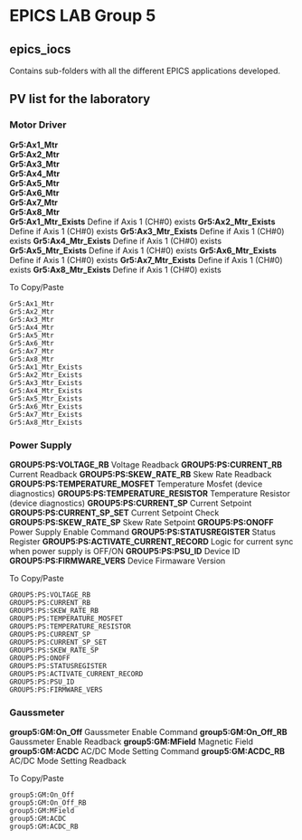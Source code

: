 # EPICS LAB Group 5

## epics_iocs
Contains sub-folders with all the different EPICS applications developed.

## PV list for the laboratory


### Motor Driver

**Gr5:Ax1_Mtr**             
**Gr5:Ax2_Mtr**             
**Gr5:Ax3_Mtr**             
**Gr5:Ax4_Mtr**             
**Gr5:Ax5_Mtr**             
**Gr5:Ax6_Mtr**             
**Gr5:Ax7_Mtr**             
**Gr5:Ax8_Mtr**             
**Gr5:Ax1_Mtr_Exists**      Define if Axis 1 (CH#0) exists
**Gr5:Ax2_Mtr_Exists**      Define if Axis 1 (CH#0) exists
**Gr5:Ax3_Mtr_Exists**      Define if Axis 1 (CH#0) exists
**Gr5:Ax4_Mtr_Exists**      Define if Axis 1 (CH#0) exists
**Gr5:Ax5_Mtr_Exists**      Define if Axis 1 (CH#0) exists
**Gr5:Ax6_Mtr_Exists**      Define if Axis 1 (CH#0) exists
**Gr5:Ax7_Mtr_Exists**      Define if Axis 1 (CH#0) exists
**Gr5:Ax8_Mtr_Exists**      Define if Axis 1 (CH#0) exists


To Copy/Paste

    Gr5:Ax1_Mtr             
    Gr5:Ax2_Mtr             
    Gr5:Ax3_Mtr             
    Gr5:Ax4_Mtr             
    Gr5:Ax5_Mtr             
    Gr5:Ax6_Mtr             
    Gr5:Ax7_Mtr             
    Gr5:Ax8_Mtr             
    Gr5:Ax1_Mtr_Exists      
    Gr5:Ax2_Mtr_Exists      
    Gr5:Ax3_Mtr_Exists      
    Gr5:Ax4_Mtr_Exists      
    Gr5:Ax5_Mtr_Exists      
    Gr5:Ax6_Mtr_Exists      
    Gr5:Ax7_Mtr_Exists      
    Gr5:Ax8_Mtr_Exists      



### Power Supply

**GROUP5:PS:VOLTAGE_RB**                Voltage Readback
**GROUP5:PS:CURRENT_RB**                Current Readback
**GROUP5:PS:SKEW_RATE_RB**              Skew Rate Readback 
**GROUP5:PS:TEMPERATURE_MOSFET**        Temperature Mosfet (device diagnostics)
**GROUP5:PS:TEMPERATURE_RESISTOR**      Temperature Resistor (device diagnostics)
**GROUP5:PS:CURRENT_SP**                Current Setpoint
**GROUP5:PS:CURRENT_SP_SET**            Current Setpoint Check
**GROUP5:PS:SKEW_RATE_SP**              Skew Rate Setpoint
**GROUP5:PS:ONOFF**                     Power Supply Enable Command
**GROUP5:PS:STATUSREGISTER**            Status Register 
**GROUP5:PS:ACTIVATE_CURRENT_RECORD**   Logic for current sync when power supply is OFF/ON 
**GROUP5:PS:PSU_ID**                    Device ID
**GROUP5:PS:FIRMWARE_VERS**             Device Firmaware Version


To Copy/Paste

    GROUP5:PS:VOLTAGE_RB                
    GROUP5:PS:CURRENT_RB                
    GROUP5:PS:SKEW_RATE_RB               
    GROUP5:PS:TEMPERATURE_MOSFET        
    GROUP5:PS:TEMPERATURE_RESISTOR      
    GROUP5:PS:CURRENT_SP                
    GROUP5:PS:CURRENT_SP_SET            
    GROUP5:PS:SKEW_RATE_SP              
    GROUP5:PS:ONOFF                     
    GROUP5:PS:STATUSREGISTER            
    GROUP5:PS:ACTIVATE_CURRENT_RECORD   
    GROUP5:PS:PSU_ID                    
    GROUP5:PS:FIRMWARE_VERS             



### Gaussmeter

**group5:GM:On_Off**        Gaussmeter Enable Command
**group5:GM:On_Off_RB**     Gaussmeter Enable Readback
**group5:GM:MField**        Magnetic Field
**group5:GM:ACDC**          AC/DC Mode Setting Command 
**group5:GM:ACDC_RB**       AC/DC Mode Setting Readback

To Copy/Paste

    group5:GM:On_Off
    group5:GM:On_Off_RB
    group5:GM:MField
    group5:GM:ACDC        
    group5:GM:ACDC_RB       